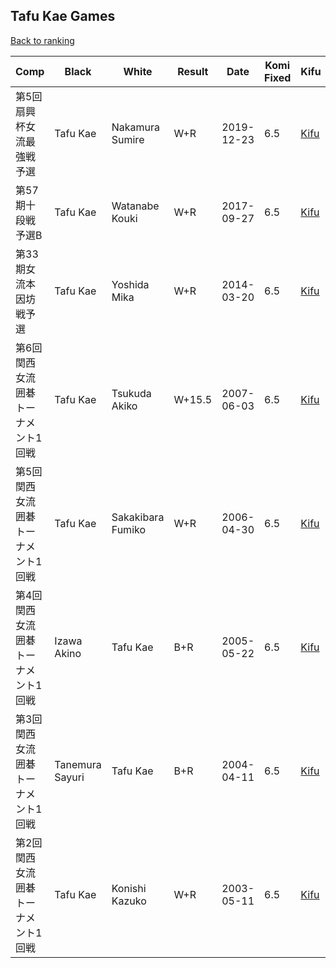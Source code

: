 ## Tafu Kae Games

[Back to ranking](../../index.md)




| **Comp** | **Black** | **White** | **Result** | **Date** | **Komi Fixed** | **Kifu** | 
| --- | --- | --- | --- | --- | --- | --- |
| 第5回扇興杯女流最強戦予選 | Tafu Kae | Nakamura Sumire | W+R | 2019-12-23 | 6.5 | [Kifu](https://kifudepot.net/kifucontents.php?id=cgveQSyLdyMji0ezqqQzMw%3D%3D) | 
| 第57期十段戦予選B | Tafu Kae | Watanabe Kouki | W+R | 2017-09-27 | 6.5 | [Kifu](https://kifudepot.net/kifucontents.php?id=t1nqHBteXpyLKPlzLnE9Rg%3D%3D) | 
| 第33期女流本因坊戦予選 | Tafu Kae | Yoshida Mika | W+R | 2014-03-20 | 6.5 | [Kifu](https://kifudepot.net/kifucontents.php?id=aAMpCjqnNSdHvPcwIqvlSA%3D%3D) | 
| 第6回関西女流囲碁トーナメント1回戦 | Tafu Kae | Tsukuda Akiko | W+15.5 | 2007-06-03 | 6.5 | [Kifu](https://kifudepot.net/kifucontents.php?id=RJMkEYaLE%2BtDogV%2B6WRHJg%3D%3D) | 
| 第5回関西女流囲碁トーナメント1回戦 | Tafu Kae | Sakakibara Fumiko | W+R | 2006-04-30 | 6.5 | [Kifu](https://kifudepot.net/kifucontents.php?id=DcxnqubM9pq33HCiM9XXlQ%3D%3D) | 
| 第4回関西女流囲碁トーナメント1回戦 | Izawa Akino | Tafu Kae | B+R | 2005-05-22 | 6.5 | [Kifu](https://kifudepot.net/kifucontents.php?id=jvY3ITDKRifHZn3OUtwErg%3D%3D) | 
| 第3回関西女流囲碁トーナメント1回戦 | Tanemura Sayuri | Tafu Kae | B+R | 2004-04-11 | 6.5 | [Kifu](https://kifudepot.net/kifucontents.php?id=KEukzBe5IA3ZRAYpOuic2g%3D%3D) | 
| 第2回関西女流囲碁トーナメント1回戦 | Tafu Kae | Konishi Kazuko | W+R | 2003-05-11 | 6.5 | [Kifu](https://kifudepot.net/kifucontents.php?id=fDqGxWLGJDL5daTKYQvqRg%3D%3D) |




